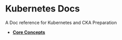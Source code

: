 # Kubernetes Docs
A Doc reference for Kubernetes and CKA Preparation

* __[Core Concepts](docs/core-concepts.md)__

